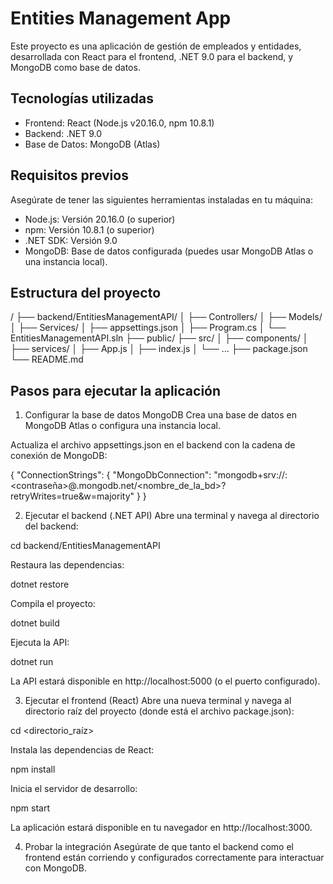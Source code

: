 # Entities Management App

Este proyecto es una aplicación de gestión de empleados y entidades, desarrollada con React para el frontend, .NET 9.0 para el backend, y MongoDB como base de datos.

## Tecnologías utilizadas
- Frontend: React (Node.js v20.16.0, npm 10.8.1)
- Backend: .NET 9.0
- Base de Datos: MongoDB (Atlas)

## Requisitos previos
Asegúrate de tener las siguientes herramientas instaladas en tu máquina:

- Node.js: Versión 20.16.0 (o superior)
- npm: Versión 10.8.1 (o superior)
- .NET SDK: Versión 9.0
- MongoDB: Base de datos configurada (puedes usar MongoDB Atlas o una instancia local).

## Estructura del proyecto
/
├── backend/EntitiesManagementAPI/
│   ├── Controllers/
│   ├── Models/
│   ├── Services/
│   ├── appsettings.json
│   ├── Program.cs
│   └── EntitiesManagementAPI.sln
├── public/
├── src/
│   ├── components/
│   ├── services/
│   ├── App.js
│   ├── index.js
│   └── ...
├── package.json
└── README.md

## Pasos para ejecutar la aplicación

1. Configurar la base de datos MongoDB
Crea una base de datos en MongoDB Atlas o configura una instancia local.

Actualiza el archivo appsettings.json en el backend con la cadena de conexión de MongoDB:

{
    "ConnectionStrings": {
        "MongoDbConnection": "mongodb+srv://<usuario>:<contraseña>@<cluster>.mongodb.net/<nombre_de_la_bd>?retryWrites=true&w=majority"
    }
}

2. Ejecutar el backend (.NET API)
Abre una terminal y navega al directorio del backend:

cd backend/EntitiesManagementAPI

Restaura las dependencias:

dotnet restore

Compila el proyecto:

dotnet build

Ejecuta la API:

dotnet run

La API estará disponible en http://localhost:5000 (o el puerto configurado).

3. Ejecutar el frontend (React)
Abre una nueva terminal y navega al directorio raíz del proyecto (donde está el archivo package.json):

cd <directorio_raíz>

Instala las dependencias de React:

npm install

Inicia el servidor de desarrollo:

npm start

La aplicación estará disponible en tu navegador en http://localhost:3000.

4. Probar la integración
Asegúrate de que tanto el backend como el frontend están corriendo y configurados correctamente para interactuar con MongoDB.

